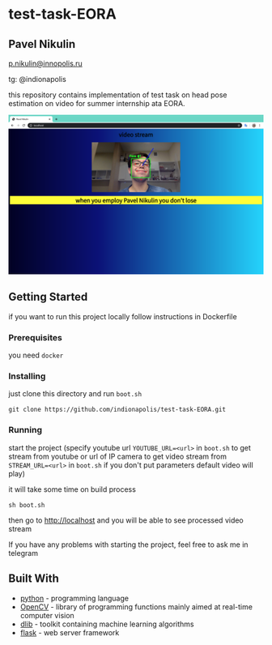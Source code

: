 # test-task-EORA
## Pavel Nikulin
p.nikulin@innopolis.ru

tg: @indionapolis

this repository contains implementation of test task on head pose estimation on video for summer internship ata EORA.

![](src/img.png)
## Getting Started

if you want to run this project locally follow instructions in Dockerfile

### Prerequisites

you need ```docker```

### Installing

just clone this directory and run ```boot.sh```

```
git clone https://github.com/indionapolis/test-task-EORA.git
```

### Running

start the project (specify youtube url ```YOUTUBE_URL=<url>``` in ```boot.sh``` to get stream from youtube or url of IP camera to get video stream from ```STREAM_URL=<url>``` in ```boot.sh``` if you don't put parameters default video will play)

it will take some time on build process
```
sh boot.sh
```

then go to [http://localhost](http://localhost) and you will be able to see processed video stream

If you have any problems with starting the project, feel free to ask me in telegram

## Built With

* [python](https://www.python.org) - programming language
* [OpenCV](https://opencv.org) - library of programming functions mainly aimed at real-time computer vision
* [dlib](http://dlib.net) - toolkit containing machine learning algorithms
* [flask](https://flask.palletsprojects.com/en/1.1.x/) - web server framework

